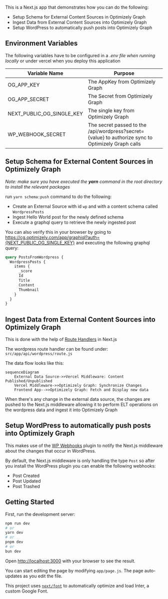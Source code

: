 This is a Next.js app that demonstrates how you can do the following:

- Setup Schema for External Content Sources in Optimizely Graph
- Ingest Data from External Content Sources into Optimizely Graph
- Setup WordPress to automatically push posts into Optimizely Graph


## Environment Variables
The following variables have to be configured in a _.env file when running locally_ or under vercel when you deploy this application

| Variable Name             | Purpose                                                                                            |
|---------------------------|----------------------------------------------------------------------------------------------------|
| OG_APP_KEY                | The AppKey from Optimizely Graph                                                                   |
| OG_APP_SECRET             | The Secret from Optimizely Graph                                                                   |
| NEXT_PUBLIC_OG_SINGLE_KEY | The single key from Optimizely Graph                                                               |
| WP_WEBHOOK_SECRET         | The secret passed to the /api/wordpress?secret={value} to authorize sync to Optimizely Graph calls |


## Setup Schema for External Content Sources in Optimizely Graph
_Note: make sure you have executed the **yarn** command in the root directory to install the relevant packages_

run `yarn schema:push` command to do the following:
- Create an External Source with id `wp` and with a content schema called `WordpressPosts`
- Ingest Hello World post for the newly defined schema
- Execute a graphql query to retrieve the newly ingested post

You can also verify this in your browser by going to https://cg.optimizely.com/app/graphiql?auth={NEXT_PUBLIC_OG_SINGLE_KEY} and executing the following graphql query:

```graphql
query PostsFromWordpress {
  WordpressPosts {
    items {
      _score
      Id
      Title
      Content
      Thumbnail
    }
  }
}
```

## Ingest Data from External Content Sources into Optimizely Graph

This is done with the help of [Route Handlers](https://nextjs.org/docs/app/building-your-application/routing/route-handlers) in Next.js

The wordpress route handler can be found under: `src/app/api/wordpress/route.js`

The data flow looks like this:

```mermaid
sequenceDiagram
    External Data Source->>Vercel Middleware: Content Published/Unpublished
    Vercel Middleware->>Optimizely Graph: Synchronize Changes
    Frontend App-->>Optimizely Graph: Fetch and Display new data
```

When there's any change in the external data source, the changes are pushed to the Next.js middleware allowing it to perform ELT operations on the wordpress data and ingest it into Optimizely Graph

## Setup WordPress to automatically push posts into Optimizely Graph

This makes use of the [WP Webhooks](https://wordpress.org/plugins/wp-webhooks/) plugin to notify the Next.js middleware about the changes that occur in WordPress.

By default, the Next.js middleware is only handling the type `Post` so after you install the WordPress plugin you can enable the following webhooks:
- Post Created
- Post Updated
- Post Trashed

## Getting Started

First, run the development server:

```bash
npm run dev
# or
yarn dev
# or
pnpm dev
# or
bun dev
```

Open [http://localhost:3000](http://localhost:3000) with your browser to see the result.

You can start editing the page by modifying `app/page.js`. The page auto-updates as you edit the file.

This project uses [`next/font`](https://nextjs.org/docs/basic-features/font-optimization) to automatically optimize and load Inter, a custom Google Font.

#
